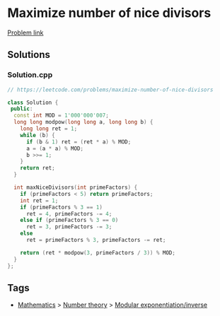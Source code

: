 # Maximize number of nice divisors

[Problem link](https://leetcode.com/problems/maximize-number-of-nice-divisors)

## Solutions


### Solution.cpp
```cpp
// https://leetcode.com/problems/maximize-number-of-nice-divisors

class Solution {
 public:
  const int MOD = 1'000'000'007;
  long long modpow(long long a, long long b) {
    long long ret = 1;
    while (b) {
      if (b & 1) ret = (ret * a) % MOD;
      a = (a * a) % MOD;
      b >>= 1;
    }
    return ret;
  }

  int maxNiceDivisors(int primeFactors) {
    if (primeFactors < 5) return primeFactors;
    int ret = 1;
    if (primeFactors % 3 == 1)
      ret = 4, primeFactors -= 4;
    else if (primeFactors % 3 == 0)
      ret = 3, primeFactors -= 3;
    else
      ret = primeFactors % 3, primeFactors -= ret;

    return (ret * modpow(3, primeFactors / 3)) % MOD;
  }
};
```
## Tags

* [Mathematics](/Collections/mathematics.md#mathematics) > [Number theory](/Collections/mathematics.md#number-theory) > [Modular exponentiation/inverse](/Collections/mathematics.md#modular-exponentiation-inverse)
